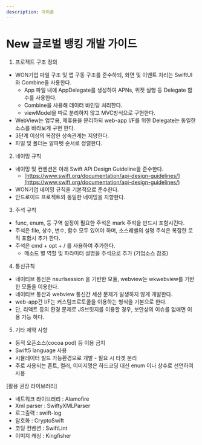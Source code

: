 ```yaml
---
description: 아이폰
---
```


# New 글로벌 뱅킹 개발 가이드



1. 프로젝트 구조 정의

* WON기업 파일 구조 및 앱 구동 구조를 준수하되, 화면 및 이벤트 처리는 SwiftUI와 Combine을 사용한다.
  * App 파일 내에 AppDelegate를 생성하여 APNs, 위젯 실행 등 Delegate 함수를 사용한다.
  * Combine을 사용해 데이터 바인딩 처리한다.
  * viewModel을 따로 분리하지 않고 MVC방식으로 구현한다.
* WebView는 업무용, 제휴용을 분리하되 web-app I/F를 위한 Delegate는 동일한 소스를 바라보게 구현 한다.
* 3단계 이상의 복잡한 상속관계는 지양한다.
* 파일 및 폴더는 알파벳 순서로 정렬한다.

2. 네이밍 규칙&#x20;

* 네이밍 및 컨벤션은 아래 Swift APi Design Guideline을 준수한다.
  * [https://www.swift.org/documentation/api-design-guidelines/](https://www.swift.org/documentation/api-design-guidelines/)
* WON기업 네이밍 규칙을 기본적으로 준수한다.
* 안드로이드 프로젝트와 동일한 네이밍을 지향한다.

3. 주석 규칙&#x20;

* func, enum, 등 구역 설정이 필요한 주석은 mark 주석을 반드시 포함시킨다.
* 주석은 file, 상수, 변수, 함수 모두 있어야 하며, 소스레벨의 설명 주석은 복잡한 로직 포함시 추가 한다.
* 주석은  cmd + opt + / 를 사용하여 추가한다.
  * 메소드 별 역할 및 파라미터 설명을 주석으로 추가 (기업소스 참조)

4. 통신규칙&#x20;

* 네이티브 통신은 nsurlsession 을 기반한 모듈, webview는 wkwebview를 기반한 모듈을 이용한다.
* 네이티브 통산과 webview 통신간 세션 문제가 발생하지 않게 개발한다.
* web-app간 I/F는 커스텀프로토콜을 이용하는 형식을 기본으로 한다.
* 단, 리액트 등의 환경 문제로 JS브릿지를 이용할 경우, 보안상의 이슈를 없애면 이용 가능 하다.

5. 기타 제약 사항

* 동적 오픈소스(cocoa pod) 등 이용 금지
* Swift5 language 사용
* 시뮬레이터 빌드 가능환경으로 개발 - 필요 시 타겟 분리
* 주로 사용되는 폰트, 컬러, 이미지명은 하드코딩 대신 enum 이나 상수로 선언하여 사용



\[활용 권장 라이브러리]

* 네트워크 라이브러리 : Alamofire
* Xml parser : SwiftyXMLParser
* 로그출력 : swift-log
* 암호화 : CryptoSwift
* 코딩 컨벤션 : SwiftLint
* 이미지 캐싱 : Kingfisher

